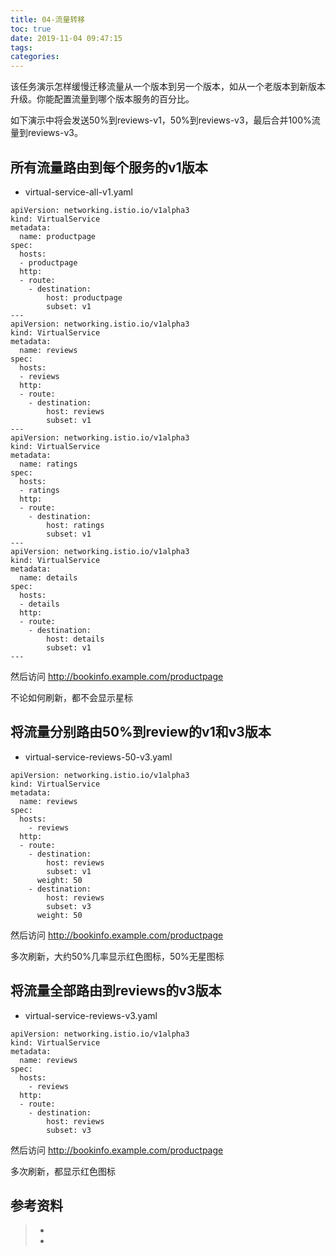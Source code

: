 ```yaml
---
title: 04-流量转移
toc: true
date: 2019-11-04 09:47:15
tags:
categories:
---
```






该任务演示怎样缓慢迁移流量从一个版本到另一个版本，如从一个老版本到新版本升级。你能配置流量到哪个版本服务的百分比。

如下演示中将会发送50%到reviews-v1，50%到reviews-v3，最后合并100%流量到reviews-v3。



## 所有流量路由到每个服务的v1版本

- virtual-service-all-v1.yaml 

```
apiVersion: networking.istio.io/v1alpha3
kind: VirtualService
metadata:
  name: productpage
spec:
  hosts:
  - productpage
  http:
  - route:
    - destination:
        host: productpage
        subset: v1
---
apiVersion: networking.istio.io/v1alpha3
kind: VirtualService
metadata:
  name: reviews
spec:
  hosts:
  - reviews
  http:
  - route:
    - destination:
        host: reviews
        subset: v1
---
apiVersion: networking.istio.io/v1alpha3
kind: VirtualService
metadata:
  name: ratings
spec:
  hosts:
  - ratings
  http:
  - route:
    - destination:
        host: ratings
        subset: v1
---
apiVersion: networking.istio.io/v1alpha3
kind: VirtualService
metadata:
  name: details
spec:
  hosts:
  - details
  http:
  - route:
    - destination:
        host: details
        subset: v1
---
```

然后访问 http://bookinfo.example.com/productpage

不论如何刷新，都不会显示星标



## 将流量分别路由50%到review的v1和v3版本

- virtual-service-reviews-50-v3.yaml 

```
apiVersion: networking.istio.io/v1alpha3
kind: VirtualService
metadata:
  name: reviews
spec:
  hosts:
    - reviews
  http:
  - route:
    - destination:
        host: reviews
        subset: v1
      weight: 50
    - destination:
        host: reviews
        subset: v3
      weight: 50
```

然后访问 http://bookinfo.example.com/productpage

多次刷新，大约50%几率显示红色图标，50%无星图标



## 将流量全部路由到reviews的v3版本

- virtual-service-reviews-v3.yaml

```
apiVersion: networking.istio.io/v1alpha3
kind: VirtualService
metadata:
  name: reviews
spec:
  hosts:
    - reviews
  http:
  - route:
    - destination:
        host: reviews
        subset: v3
```

然后访问 http://bookinfo.example.com/productpage

多次刷新，都显示红色图标

## 参考资料
> - []()
> - []()
